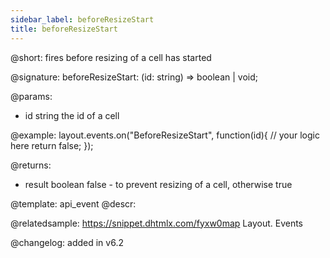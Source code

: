 ```yaml
---
sidebar_label: beforeResizeStart
title: beforeResizeStart
---          
```


@short: fires before resizing of a cell has started

@signature: beforeResizeStart: (id: string) => boolean | void;

@params:
- id		string		the id of a cell


@example:
layout.events.on("BeforeResizeStart", function(id){
	// your logic here
    return false;
});

@returns:
- result	boolean		false - to prevent resizing of a cell, otherwise true



@template: api_event
@descr:

@relatedsample: https://snippet.dhtmlx.com/fyxw0map	Layout. Events

@changelog:
added in v6.2

